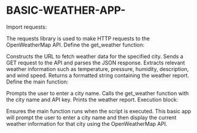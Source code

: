 # BASIC-WEATHER-APP-
Import requests:

The requests library is used to make HTTP requests to the OpenWeatherMap API.
Define the get_weather function:

Constructs the URL to fetch weather data for the specified city.
Sends a GET request to the API and parses the JSON response.
Extracts relevant weather information such as temperature, pressure, humidity, description, and wind speed.
Returns a formatted string containing the weather report.
Define the main function:

Prompts the user to enter a city name.
Calls the get_weather function with the city name and API key.
Prints the weather report.
Execution block:

Ensures the main function runs when the script is executed.
This basic app will prompt the user to enter a city name and then display the current weather information for that city using the OpenWeatherMap API.






